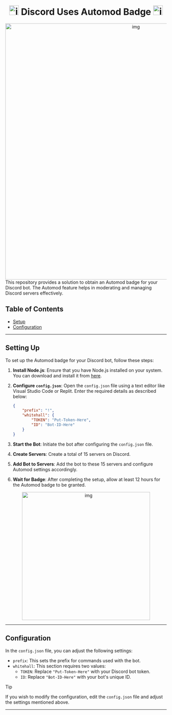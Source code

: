 <div align = "center">

# <img src="https://github.com/Modraxis/Discord-AutoMod/assets/117416934/4345b092-0d14-4dc3-b8b4-a766054fb891" width="30" alt="img"> Discord Uses Automod Badge <img src="https://github.com/Modraxis/Discord-AutoMod/assets/117416934/4345b092-0d14-4dc3-b8b4-a766054fb891" width="30" alt="img">

<img src="https://github.com/Modraxis/Discord-AutoMod/assets/117416934/28676d63-ddf8-40e8-9087-03f0ce3931d0" width="800" alt="img">

<br>
</div>
This repository provides a solution to obtain an Automod badge for your Discord bot. The Automod feature helps in moderating and managing Discord servers effectively.

## Table of Contents
- [Setup](#setup)
- [Configuration](#config)

---

## <a id="setup"></a> Setting Up

To set up the Automod badge for your Discord bot, follow these steps:

1. **Install Node.js**: Ensure that you have Node.js installed on your system. You can download and install it from [here](https://nodejs.org/).

2. **Configure `config.json`**: Open the `config.json` file using a text editor like Visual Studio Code or Replit. Enter the required details as described below:

    ```json
    {
        "prefix": "!",
        "whitehall": {
            "TOKEN": "Put-Token-Here",
            "ID": "Bot-ID-Here"
        }
    }
    ```

3. **Start the Bot**: Initiate the bot after configuring the `config.json` file.

4. **Create Servers**: Create a total of 15 servers on Discord.

5. **Add Bot to Servers**: Add the bot to these 15 servers and configure Automod settings accordingly.

6. **Wait for Badge**: After completing the setup, allow at least 12 hours for the Automod badge to be granted.

<div align = "center">
    <img src="https://github.com/Modraxis/Discord-AutoMod/assets/117416934/8c109a7c-e831-4181-8f77-10e30f5120ed" width="400" alt="img">
</div>

---

## <a id="config"></a> Configuration

In the `config.json` file, you can adjust the following settings:

- `prefix`: This sets the prefix for commands used with the bot.
- `whitehall`: This section requires two values:
    - `TOKEN`: Replace `"Put-Token-Here"` with your Discord bot token.
    - `ID`: Replace `"Bot-ID-Here"` with your bot's unique ID.

> [!TIP]
> If you wish to modify the configuration, edit the `config.json` file and adjust the settings mentioned above.

---
